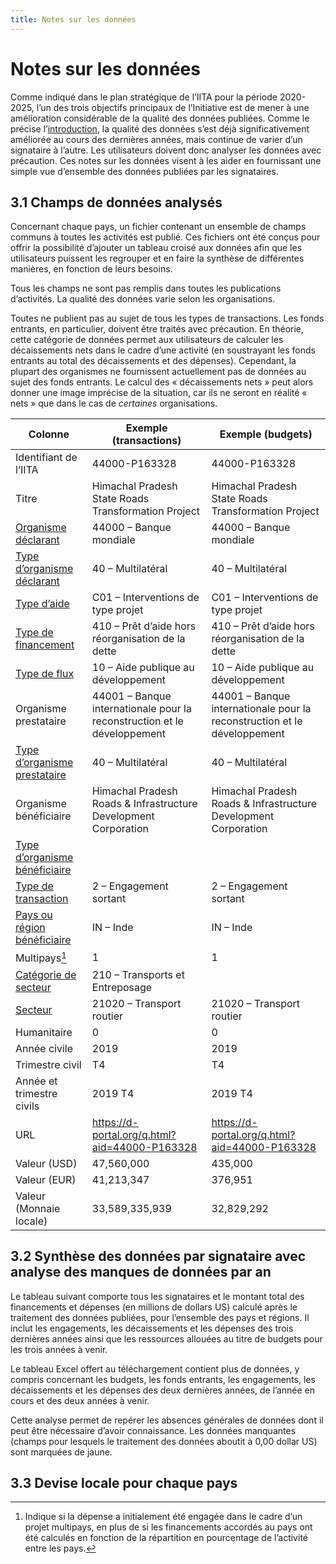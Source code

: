 ```yaml
---
title: Notes sur les données
---
```


# Notes sur les données

Comme indiqué dans le plan stratégique de l’IITA pour la période 2020-2025, l’un des trois objectifs principaux de l’Initiative est de mener à une amélioration considérable de la qualité des données publiées. Comme le précise l’[introduction](/fr/introduction/#11-aider-les-gouvernements-des-pays-partenaires-a-acceder-aux-donnees-de-liita-et-a-mieux-les-utiliser), la qualité des données s’est déjà significativement améliorée au cours des dernières années, mais continue de varier d’un signataire à l’autre. Les utilisateurs doivent donc analyser les données avec précaution. Ces notes sur les données visent à les aider en fournissant une simple vue d’ensemble des données publiées par les signataires.

## 3.1 Champs de données analysés

Concernant chaque pays, un fichier contenant un ensemble de champs communs à toutes les activités est publié. Ces fichiers ont été conçus pour offrir la possibilité d’ajouter un tableau croisé aux données afin que les utilisateurs puissent les regrouper et en faire la synthèse de différentes manières, en fonction de leurs besoins.

Tous les champs ne sont pas remplis dans toutes les publications d’activités. La qualité des données varie selon les organisations.

Toutes ne publient pas au sujet de tous les types de transactions. Les fonds entrants, en particulier, doivent être traités avec précaution. En théorie, cette catégorie de données permet aux utilisateurs de calculer les décaissements nets dans le cadre d’une activité (en soustrayant les fonds entrants au total des décaissements et des dépenses). Cependant, la plupart des organismes ne fournissent actuellement pas de données au sujet des fonds entrants. Le calcul des « décaissements nets » peut alors donner une image imprécise de la situation, car ils ne seront en réalité « nets » que dans le cas de *certaines* organisations.

<div class="table">

Colonne | Exemple (transactions) | Exemple (budgets)
--- | --- | ---
Identifiant de l’IITA | 44000-P163328 | 44000-P163328
Titre | Himachal Pradesh State Roads Transformation Project | Himachal Pradesh State Roads Transformation Project
<a href="https://codelists.codeforiati.org/fr/ReportingOrganisation/" rel="noreferrer" target="_blank">Organisme déclarant</a> | 44000 – Banque mondiale | 44000 – Banque mondiale
<a href="https://codelists.codeforiati.org/fr/OrganisationType/" rel="noreferrer" target="_blank">Type d’organisme déclarant</a> | 40 – Multilatéral | 40 – Multilatéral
<a href="https://codelists.codeforiati.org/fr/AidType/" rel="noreferrer" target="_blank">Type d’aide</a> | C01 – Interventions de type projet | C01 – Interventions de type projet
<a href="https://codelists.codeforiati.org/fr/FinanceType/" rel="noreferrer" target="_blank">Type de financement</a> | 410 – Prêt d’aide hors réorganisation de la dette | 410 – Prêt d’aide hors réorganisation de la dette
<a href="https://codelists.codeforiati.org/fr/FlowType/" rel="noreferrer" target="_blank">Type de flux</a> | 10 – Aide publique au développement | 10 – Aide publique au développement
Organisme prestataire | 44001 – Banque internationale pour la reconstruction et le développement | 44001 – Banque internationale pour la reconstruction et le développement
<a href="https://codelists.codeforiati.org/fr/OrganisationType/" rel="noreferrer" target="_blank">Type d’organisme prestataire</a> | 40 – Multilatéral | 40 – Multilatéral
Organisme bénéficiaire | Himachal Pradesh Roads & Infrastructure Development Corporation | Himachal Pradesh Roads & Infrastructure Development Corporation
<a href="https://codelists.codeforiati.org/fr/OrganisationType/" rel="noreferrer" target="_blank">Type d’organisme bénéficiaire</a> | |
<a href="https://codelists.codeforiati.org/fr/TransactionType/" rel="noreferrer" target="_blank">Type de transaction</a> | 2 – Engagement sortant | 2 – Engagement sortant
<a href="https://codelists.codeforiati.org/fr/Country/" rel="noreferrer" target="_blank">Pays ou région bénéficiaire</a> | IN – Inde | IN – Inde
Multipays[^1] | 1  | 1
<a href="https://codelists.codeforiati.org/fr/SectorGroup/" rel="noreferrer" target="_blank">Catégorie de secteur</a> | 210 – Transports et Entreposage |  | 210 – Transports et Entreposage
<a href="https://codelists.codeforiati.org/fr/Sector/" rel="noreferrer" target="_blank">Secteur</a> | 21020 – Transport routier | 21020 – Transport routier
Humanitaire | 0 | 0
Année civile | 2019 | 2019
Trimestre civil | T4 | T4
Année et trimestre civils | 2019 T4 | 2019 T4
URL | <a href="https://d-portal.org/q.html?aid=44000-P163328" rel="noreferrer" target="_blank">https://d-portal.org/q.html?aid=44000-P163328</a> | <a href="https://d-portal.org/q.html?aid=44000-P163328" rel="noreferrer" target="_blank">https://d-portal.org/q.html?aid=44000-P163328</a>
Valeur (USD) | 47,560,000 | 435,000
Valeur (EUR) | 41,213,347 | 376,951
Valeur (Monnaie locale) | 33,589,335,939 | 32,829,292

</div>

## 3.2 Synthèse des données par signataire avec analyse des manques de données par an

Le tableau suivant comporte tous les signataires et le montant total des financements et dépenses (en millions de dollars US) calculé après le traitement des données publiées, pour l’ensemble des pays et régions. Il inclut les engagements, les décaissements et les dépenses des trois dernières années ainsi que les ressources allouées au titre de budgets pour les trois années à venir.

Le tableau Excel offert au téléchargement contient plus de données, y compris concernant les budgets, les fonds entrants, les engagements, les décaissements et les dépenses des deux dernières années, de l’année en cours et des deux années à venir.

Cette analyse permet de repérer les absences générales de données dont il peut être nécessaire d’avoir connaissance. Les données manquantes (champs pour lesquels le traitement des données aboutit à 0,00 dollar US) sont marquées de jaune.

<data-gaps-year></data-gaps-year>

## 3.3 Devise locale pour chaque pays

<countries-currencies></countries-currencies>


[^1]: Indique si la dépense a initialement été engagée dans le cadre d’un projet multipays, en plus de si les financements accordés au pays ont été calculés en fonction de la répartition en pourcentage de l’activité entre les pays.
